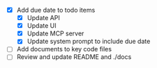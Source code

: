 - [x] Add due date to todo items
    - [x] Update API
    - [x] Update UI
    - [x] Update MCP server
    - [x] Update system prompt to include due date
- [ ] Add documents to key code files
- [ ] Review and update README and ./docs
